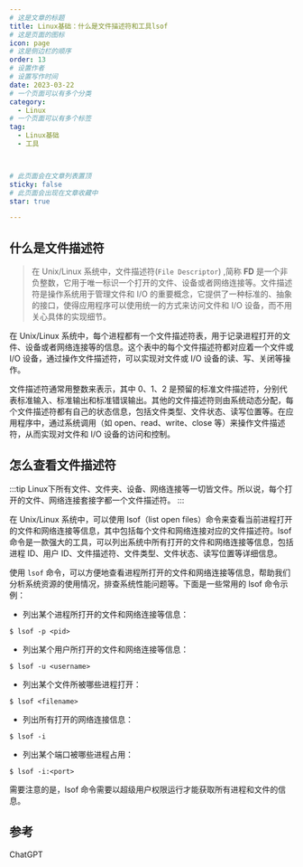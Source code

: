 ```yaml
---
# 这是文章的标题
title: Linux基础：什么是文件描述符和工具lsof
# 这是页面的图标
icon: page
# 这是侧边栏的顺序
order: 13
# 设置作者
# 设置写作时间
date: 2023-03-22
# 一个页面可以有多个分类
category:
  - Linux
# 一个页面可以有多个标签
tag:
  - Linux基础
  - 工具



# 此页面会在文章列表置顶
sticky: false
# 此页面会出现在文章收藏中
star: true

---
```



## 什么是文件描述符

>在 Unix/Linux 系统中，文件描述符(`File Descriptor`) ,简称 **FD** 是一个非负整数，它用于唯一标识一个打开的文件、设备或者网络连接等。文件描述符是操作系统用于管理文件和 I/O 的重要概念，它提供了一种标准的、抽象的接口，使得应用程序可以使用统一的方式来访问文件和 I/O 设备，而不用关心具体的实现细节。

在 Unix/Linux 系统中，每个进程都有一个文件描述符表，用于记录进程打开的文件、设备或者网络连接等的信息。这个表中的每个文件描述符都对应着一个文件或 I/O 设备，通过操作文件描述符，可以实现对文件或 I/O 设备的读、写、关闭等操作。

文件描述符通常用整数来表示，其中 0、1、2 是预留的标准文件描述符，分别代表标准输入、标准输出和标准错误输出。其他的文件描述符则由系统动态分配，每个文件描述符都有自己的状态信息，包括文件类型、文件状态、读写位置等。在应用程序中，通过系统调用（如 open、read、write、close 等）来操作文件描述符，从而实现对文件和 I/O 设备的访问和控制。

## 怎么查看文件描述符

:::tip 
Linux下所有文件、文件夹、设备、网络连接等一切皆文件。所以说，每个打开的文件、网络连接套接字都一个文件描述符。
:::


在 Unix/Linux 系统中，可以使用 lsof（list open files）命令来查看当前进程打开的文件和网络连接等信息，其中包括每个文件和网络连接对应的文件描述符。lsof 命令是一款强大的工具，可以列出系统中所有打开的文件和网络连接等信息，包括进程 ID、用户 ID、文件描述符、文件类型、文件状态、读写位置等详细信息。

使用 `lsof` 命令，可以方便地查看进程所打开的文件和网络连接等信息，帮助我们分析系统资源的使用情况，排查系统性能问题等。下面是一些常用的 lsof 命令示例：

- 列出某个进程所打开的文件和网络连接等信息： 

```shell
$ lsof -p <pid>
```
- 列出某个用户所打开的文件和网络连接等信息：


```shell
$ lsof -u <username>
```

- 列出某个文件所被哪些进程打开：

```shell
$ lsof <filename>
```

- 列出所有打开的网络连接信息：

```shell
$ lsof -i
```

- 列出某个端口被哪些进程占用：

```shell
$ lsof -i:<port>
```

需要注意的是，lsof 命令需要以超级用户权限运行才能获取所有进程和文件的信息。


## 参考
ChatGPT